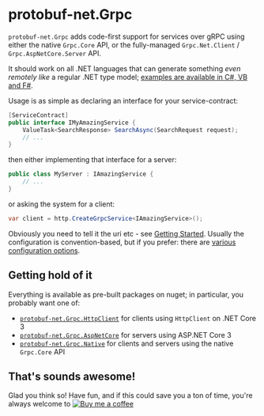 # protobuf-net.Grpc

`protobuf-net.Grpc` adds code-first support for services over gRPC using either the native `Grpc.Core` API, or the fully-managed `Grpc.Net.Client` / `Grpc.AspNetCore.Server` API.

It should work on all .NET languages that can generate something *even remotely like* a regular .NET type model; [examples are available in C#, VB and F#](https://github.com/mgravell/protobuf-net.Grpc/tree/master/examples/pb-net-grpc).

Usage is as simple as declaring an interface for your service-contract:

``` c#
[ServiceContract]
public interface IMyAmazingService {
    ValueTask<SearchResponse> SearchAsync(SearchRequest request);
	// ...
}
```

then either implementing that interface for a server:

``` c#
public class MyServer : IAmazingService {
	// ...
}
```

or asking the system for a client:

``` c#
var client = http.CreateGrpcService<IAmazingService>();
```

Obviously you need to tell it the uri etc - see [Getting Started](https://mgravell.github.io/protobuf-net.Grpc/gettingstarted). Usually the configuration is convention-based, but
if you prefer: there are [various configuration options](https://mgravell.github.io/protobuf-net.Grpc/configuration).

## Getting hold of it

Everything is available as pre-built packages on nuget; in particular, you probably want one of:

- [`protobuf-net.Grpc.HttpClient`](https://www.nuget.org/packages/protobuf-net.Grpc.HttpClient) for clients using `HttpClient` on .NET Core 3
- [`protobuf-net.Grpc.AspNetCore`](https://www.nuget.org/packages/protobuf-net.Grpc.AspNetCore) for servers using ASP.NET Core 3
- [`protobuf-net.Grpc.Native`](https://www.nuget.org/packages/protobuf-net.Grpc.Native) for clients and servers using the native `Grpc.Core` API

## That's sounds awesome!

Glad you think so! Have fun, and if this could save you a ton of time, you're always welcome to [![Buy me a coffee](https://www.buymeacoffee.com/assets/img/custom_images/orange_img.png)](https://www.buymeacoffee.com/marcgravell)